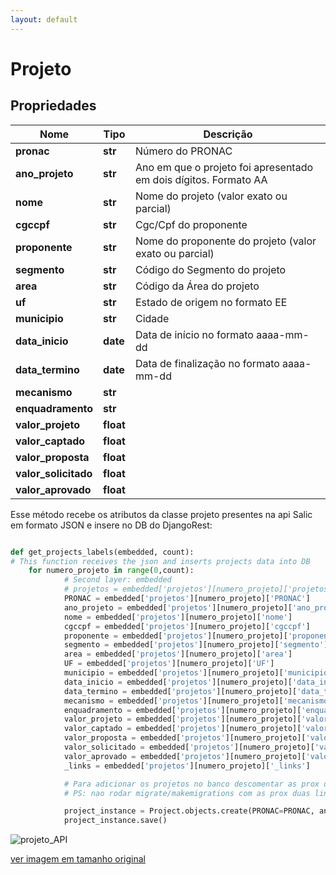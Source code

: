 ```yaml
---
layout: default
---
```


# Projeto

## Propriedades
|Nome | Tipo |  Descrição |
|------------ | ------------- | ------------- |
**pronac** | **str**  | Número do PRONAC|
**ano_projeto** | **str**   | Ano em que o projeto foi apresentado em dois dígitos. Formato AA|
**nome** | **str**   | Nome do projeto (valor exato ou parcial)|
**cgccpf** | **str**   | Cgc/Cpf do proponente|
**proponente** | **str**   | Nome do proponente do projeto (valor exato ou parcial)|
**segmento** | **str**   | Código do Segmento do projeto |
**area** | **str**   | Código da Área do projeto |
**uf** | **str**   | Estado de origem no formato EE |
**municipio** | **str**   | Cidade |
**data_inicio** | **date**   | Data de início no formato aaaa-mm-dd |
**data_termino** | **date**   | Data de finalização no formato aaaa-mm-dd |
**mecanismo** | **str**   |
**enquadramento** | **str**   |
**valor_projeto** | **float**  |
**valor_captado** | **float**   |
**valor_proposta** | **float**   |
**valor_solicitado** | **float**   |
**valor_aprovado** | **float** | |


Esse método recebe os atributos da classe projeto presentes na api Salic em formato JSON e insere no DB do DjangoRest:

```python

def get_projects_labels(embedded, count):
# This function receives the json and inserts projects data into DB
    for numero_projeto in range(0,count):
            # Second layer: embedded
            # projetos = embedded['projetos'][numero_projeto]['projetos']
            PRONAC = embedded['projetos'][numero_projeto]['PRONAC']
            ano_projeto = embedded['projetos'][numero_projeto]['ano_projeto']
            nome = embedded['projetos'][numero_projeto]['nome']
            cgccpf = embedded['projetos'][numero_projeto]['cgccpf']
            proponente = embedded['projetos'][numero_projeto]['proponente']
            segmento = embedded['projetos'][numero_projeto]['segmento']
            area = embedded['projetos'][numero_projeto]['area']
            UF = embedded['projetos'][numero_projeto]['UF']
            municipio = embedded['projetos'][numero_projeto]['municipio']
            data_inicio = embedded['projetos'][numero_projeto]['data_inicio']
            data_termino = embedded['projetos'][numero_projeto]['data_termino']
            mecanismo = embedded['projetos'][numero_projeto]['mecanismo']
            enquadramento = embedded['projetos'][numero_projeto]['enquadramento']
            valor_projeto = embedded['projetos'][numero_projeto]['valor_projeto']
            valor_captado = embedded['projetos'][numero_projeto]['valor_captado']
            valor_proposta = embedded['projetos'][numero_projeto]['valor_proposta']
            valor_solicitado = embedded['projetos'][numero_projeto]['valor_solicitado']
            valor_aprovado = embedded['projetos'][numero_projeto]['valor_aprovado']
            _links = embedded['projetos'][numero_projeto]['_links']

            # Para adicionar os projetos no banco descomentar as prox duas linhas
            # PS: nao rodar migrate/makemigrations com as prox duas linhas descomentadas

            project_instance = Project.objects.create(PRONAC=PRONAC, ano_projeto=ano_projeto, nome=nome, cgccpf=cgccpf, proponente=proponente, segmento=segmento, area=area, UF=UF, municipio=municipio, data_inicio= data_inicio, data_termino=data_termino, mecanismo=mecanismo, enquadramento=enquadramento, valor_projeto=valor_projeto, valor_captado=valor_captado, valor_proposta = valor_proposta, valor_solicitado=valor_solicitado, valor_aprovado=valor_aprovado)
            project_instance.save()
```
![projeto_API](https://fga-eps-mds.github.io/2018.2-NaturalSearch/docs/images/projeto_API.png)

[ver imagem em tamanho original](https://fga-eps-mds.github.io/2018.2-NaturalSearch/docs/images/projeto_API.png)
